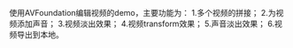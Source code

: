 使用AVFoundation编辑视频的demo，主要功能为：
1.多个视频的拼接；
2.为视频添加声音；
3.视频淡出效果；
4.视频transform效果；
5.声音淡出效果；
6.视频导出到本地。
